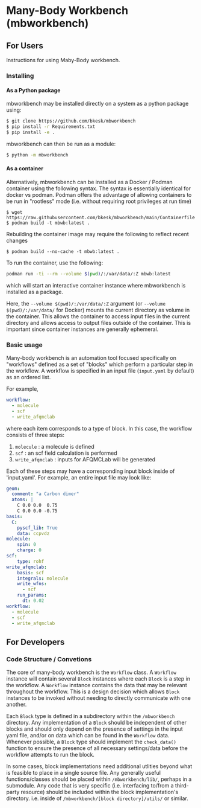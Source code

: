 # Many-Body Workbench (mbworkbench)

## For Users

Instructions for using Maby-Body workbench.

### Installing


#### As a Python package

mbworkbench may be installed directly on a system as a python package using:

```bash
$ git clone https://github.com/bkesk/mbworkbench
$ pip install -r Requirements.txt
$ pip install -e .
```

mbworkbench can then be run as a module:

```bash
$ python -m mbworkbench
```

#### As a container

Alternatively, mbworkbench can be installed as a Docker / Podman container using the following syntax.
The syntax is essentially identical for docker vs podman.
Podman offers the advantage of allowing containers to be run in "rootless" mode (i.e. without requiring root
privileges at run time)

```
$ wget https://raw.githubusercontent.com/bkesk/mbworkbench/main/Containerfile
$ podman build -t mbwb:latest .
```

Rebuilding the container image may require the following to reflect recent changes

```
$ podman build --no-cache -t mbwb:latest .
```

To run the container, use the following:

```bash
podman run -ti --rm --volume $(pwd)/:/var/data/:Z mbwb:latest
```

which will start an interactive container instance where mbworkbench is
installed as a package.

Here, the `--volume $(pwd)/:/var/data/:Z` argument (or `--volume $(pwd)/:/var/data/` for Docker)
mounts the current directory as volume in the container. This allows the container to access input files 
in the current directory and allows access to output files outside of the container.
This is important since container instances are generally ephemeral.

### Basic usage

Many-body workbench is an automation tool focused specifically on "workflows"
defined as a set of "blocks" which perform a particular step in the workflow.
A workflow is specified in an input file (`input.yaml` by default) as an ordered list.

For example,

```yaml
workflow:
  - molecule
  - scf
  - write_afqmclab
```

where each item corresponds to a type of block.
In this case, the workflow consists of three steps:

1. `molecule` : a molecule is defined
2. `scf` : an scf field calculation is performed
3. `write_afqmclab` : inputs for AFQMCLab will be generated

Each of these steps may have a corresponding input block inside of 'input.yaml'.
For example, an entire input file may look like:

```yaml
geom:
  comment: "a Carbon dimer"
  atoms: |
    C 0.0 0.0  0.75
    C 0.0 0.0 -0.75
basis:
  C:
    pyscf_lib: True
    data: ccpvdz
molecule:
    spin: 0
    charge: 0
scf:
    type: rohf
write_afqmclab:
    basis: scf
    integrals: molecule
    write_wfns:
      - scf
    run_params:
      dt: 0.02
workflow:
  - molecule
  - scf
  - write_afqmclab
```

## For Developers

### Code Structure / Convetions

The core of many-body workbench is the `Workflow` class.
A `Workflow` instance will contain several `Block` instances where each
`Block` is a step in the workflow.
A `Workflow` instance contains the data that may be relevant throughout the workflow.
This is a design decision which allows `Block` instances to be invoked without needing
to directly communicate with one another.

Each `Block` type is defined in a subdirectory within the `/mbworkbench` directory.
Any implementation of a `Block` should be independent of other blocks and should only depend on
the presence of settings in the input yaml file, and/or on data which can be found in the
`Workflow` data.
Whenever possible, a `Block` type should implement the `check_data()` function to ensure the presence
of all necessary settings/data before the workflow attempts to run the block.

In some cases, block implementations need additional utlities beyond what is feasible to place in a single source file.
Any generally useful functions/classes should be placed within `/mbworkbench/lib/`, perhaps in a submodule.
Any code that is very specific (i.e. interfacing to/from a third-party resource) should be included
within the block implementation's directory. i.e. inside of `/mbworkbench/[block directory]/utils/` or similar.
